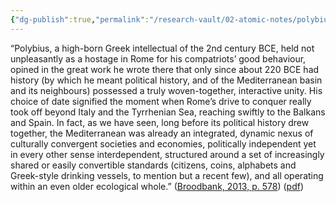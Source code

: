 ```yaml
---
{"dg-publish":true,"permalink":"/research-vault/02-atomic-notes/polybius-wrote-that-mediterranean-history-only-began-in-220-bce-when-roman-conquest-extended-outside-italy-this-is-a-very-closed-minded-view/"}
---
```


“Polybius, a high-born Greek intellectual of the 2nd century BCE, held not unpleasantly as a hostage in Rome for his compatriots’ good behaviour, opined in the great work he wrote there that only since about 220 BCE had history (by which he meant political history, and of the Mediterranean basin and its neighbours) possessed a truly woven-together, interactive unity. His choice of date signified the moment when Rome’s drive to conquer really took off beyond Italy and the Tyrrhenian Sea, reaching swiftly to the Balkans and Spain. In fact, as we have seen, long before its political history drew together, the Mediterranean was already an integrated, dynamic nexus of culturally convergent societies and economies, politically independent yet in every other sense interdependent, structured around a set of increasingly shared or easily convertible standards (citizens, coins, alphabets and Greek-style drinking vessels, to mention but a recent few), and all operating within an even older ecological whole.” ([Broodbank, 2013, p. 578](zotero://select/library/items/IR54JIQG)) ([pdf](zotero://open-pdf/library/items/85K7BT2G?page=544&annotation=P8DGT7TS))